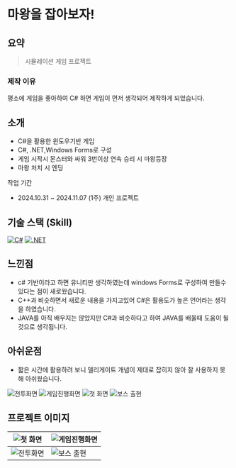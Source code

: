 # 마왕을 잡아보자!
## 요약
>시뮬레이션 게임 프로젝트

### 제작 이유
평소에 게임을 좋아하여 C# 하면 게임이 먼저 생각되어 
제작하게 되었습니다.

## 소개
- C#을 활용한 윈도우기반 게임
- C#, .NET,Windows Forms로 구성
- 게임 시작시 몬스터와 싸워 3번이상 연속 승리 시 마왕등장
- 마왕 처치 시 엔딩

작업 기간
- 2024.10.31 ~ 2024.11.07 (1주)
개인 프로젝트

## 기술 스택 (Skill)
[![C#](https://img.shields.io/badge/C%23-Language-239120?logo=csharp&logoColor=white)](https://learn.microsoft.com/en-us/dotnet/csharp/)
[![.NET](https://img.shields.io/badge/.NET-Framework-512BD4?logo=dotnet&logoColor=white)](https://dotnet.microsoft.com/)



## 느낀점
- c# 기반이라고 하면 유니티만 생각하였는데 windows Forms로 구성하여 만들수있다는 점이 새로웠습니다.
- C++과 비슷하면서 새로운 내용을 가지고있어 C#은 활용도가 높은 언어라는 생각을 하였습니다.
- JAVA를 아직 배우지는 않았지만 C#과 비슷하다고 하여 JAVA를 배울때 도움이 될것으로 생각됩니다.

## 아쉬운점
- 짧은 시간에 활용하려 보니 델리게이트 개념이 제대로 잡히지 않아 잘 사용하지 못해 아쉬웠습니다.

![전투화면](https://github.com/user-attachments/assets/830a9e71-2028-4014-b19d-93f5ab672cbf)
![게임진행화면](https://github.com/user-attachments/assets/1a9883d3-7d0c-4a92-a993-06303d3cd268)
![첫 화면](https://github.com/user-attachments/assets/698ccc3e-774c-4564-aa38-674ae85b316c)
![보스 출현](https://github.com/user-attachments/assets/493b9246-4581-47f7-bba7-b55ca5d8f086)

## 프로젝트 이미지
| ![첫 화면](https://github.com/user-attachments/assets/698ccc3e-774c-4564-aa38-674ae85b316c) | ![게임진행화면](https://github.com/user-attachments/assets/1a9883d3-7d0c-4a92-a993-06303d3cd268) |
|------------------------------------------|------------------------------------------|
| ![전투화면](https://github.com/user-attachments/assets/830a9e71-2028-4014-b19d-93f5ab672cbf)   | ![보스 출현](https://github.com/user-attachments/assets/493b9246-4581-47f7-bba7-b55ca5d8f086)   |
